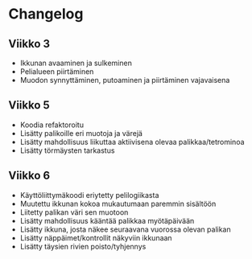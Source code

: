 # Changelog

## Viikko 3

- Ikkunan avaaminen ja sulkeminen
- Pelialueen piirtäminen
- Muodon synnyttäminen, putoaminen ja piirtäminen vajavaisena

## Viikko 5

- Koodia refaktoroitu
- Lisätty palikoille eri muotoja ja värejä
- Lisätty mahdollisuus liikuttaa aktiivisena olevaa palikkaa/tetrominoa
- Lisätty törmäysten tarkastus

## Viikko 6

- Käyttöliittymäkoodi eriytetty pelilogiikasta
- Muutettu ikkunan kokoa mukautumaan paremmin sisältöön
- Liitetty palikan väri sen muotoon
- Lisätty mahdollisuus kääntää palikkaa myötäpäivään
- Lisätty ikkuna, josta näkee seuraavana vuorossa olevan palikan
- Lisätty näppäimet/kontrollit näkyviin ikkunaan
- Lisätty täysien rivien poisto/tyhjennys